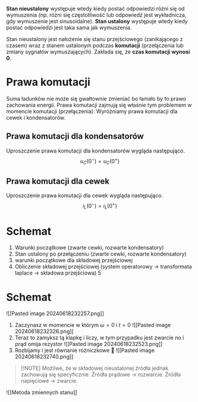 **Stan nieustalony** występuje wtedy kiedy postać odpowiedzi różni się od wymuszenia (np. różni się częstotliwość lub odpowiedź jest wykładnicza, gdy wymuszenie jest sinusoidalne).
**Stan ustalony** występuje wtedy kiedy postać odpowiedzi jest taka sama jak wymuszenia.

Stan nieustalony jest nałożenie się stanu przejściowego (zanikającego z czasem) wraz z stanem ustalonym podczas **komutacji** (przełączenia lub zmiany sygnałów wymuszających). Zakłada się, że **czas komutacji wynosi 0**.

# Prawa komutacji
Suma ładunków nie może się gwałtownie zmieniać bo łamało by to prawo zachowania energii. Prawa komutacji zajmują się właśnie tym problemem w momencie komutacji (przełączenia).
Wyróżniamy prawa komutacji dla cewek i kondensatorów.

## Prawa komutacji dla kondensatorów
Uproszczenie prawa komutacji dla kondensatorów wygląda następująco.
$$
u_{C}(0^-)=u_{C}(0^+)
$$
## Prawa komutacji dla cewek
Uproszczenie prawa komutacji dla cewek wygląda następująco. 
$$
i_{L}(0^-) = i_{L}(0^+)
$$
# Schemat
1. Warunki początkowe (zwarte cewki, rozwarte kondensatory)
2. Stan ustalony po przełączeniu (zwarte cewki, rozwarte kondensatory)
3. warunki początkowe dla składowej przejściowej
4. Obliczenie składowej przejściowej (system operatorowy -> transformata laplace -> składowa przejściowa)
5
# Schemat
![[Pasted image 20240618232257.png]]
1. Zaczynasz w momencie w którym $\omega = 0$ i $t = 0$
   ![[Pasted image 20240618232326.png]]
2. Teraz to zamyksz tą klapkę i liczy, w tym przypadku jest zwarcie no i prąd omija rezystor
   ![[Pasted image 20240618232523.png]]
3. Rozbijamy i jest równanie różniczkowe 🤮
   ![[Pasted image 20240618232740.png]]

> [!NOTE] Możliwe, że w składowej nieustalonej źródła jednak zachowują się specyficznie.
> Źródła prądowe -> rozwarcie.
> Źródła napięciowe -> zwarcie.

![[Metoda zmiennych stanu]]